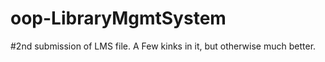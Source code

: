 # oop-LibraryMgmtSystem
#2nd submission of LMS file.  A Few kinks in it, but otherwise much better.
